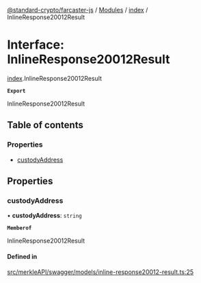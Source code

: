 [@standard-crypto/farcaster-js](../README.md) / [Modules](../modules.md) / [index](../modules/index.md) / InlineResponse20012Result

# Interface: InlineResponse20012Result

[index](../modules/index.md).InlineResponse20012Result

**`Export`**

InlineResponse20012Result

## Table of contents

### Properties

- [custodyAddress](index.InlineResponse20012Result.md#custodyaddress)

## Properties

### custodyAddress

• **custodyAddress**: `string`

**`Memberof`**

InlineResponse20012Result

#### Defined in

[src/merkleAPI/swagger/models/inline-response20012-result.ts:25](https://github.com/standard-crypto/farcaster-js/blob/main/src/merkleAPI/swagger/models/inline-response20012-result.ts#L25)
